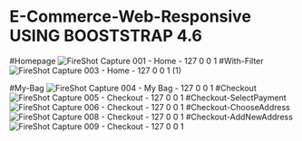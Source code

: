 # E-Commerce-Web-Responsive USING BOOSTSTRAP 4.6
#Homepage
![FireShot Capture 001 - Home - 127 0 0 1](https://github.com/izaazwaskito/E-Commerce-Web-Responsive/assets/116268166/2e94736b-8a5a-4392-aad9-995153b6a60c)
#With-Filter
![FireShot Capture 003 - Home - 127 0 0 1 (1)](https://github.com/izaazwaskito/E-Commerce-Web-Responsive/assets/116268166/32fca1b4-089d-4c3a-8852-593724b5ed7f)

#My-Bag
![FireShot Capture 004 - My Bag - 127 0 0 1](https://github.com/izaazwaskito/E-Commerce-Web-Responsive/assets/116268166/a42ffc06-055a-4957-8267-7d0c467b1468)
#Checkout
![FireShot Capture 005 - Checkout - 127 0 0 1](https://github.com/izaazwaskito/E-Commerce-Web-Responsive/assets/116268166/6054bf7d-6506-47ff-bbf4-70ccd29f7258)
#Checkout-SelectPayment
![FireShot Capture 006 - Checkout - 127 0 0 1](https://github.com/izaazwaskito/E-Commerce-Web-Responsive/assets/116268166/c771e772-7856-4688-a47f-dc206ae885d8)
#Checkout-ChooseAddress
![FireShot Capture 008 - Checkout - 127 0 0 1](https://github.com/izaazwaskito/E-Commerce-Web-Responsive/assets/116268166/76bbe5c8-a8c8-44b1-bb73-f7f7b927c63c)
#Checkout-AddNewAddress
![FireShot Capture 009 - Checkout - 127 0 0 1](https://github.com/izaazwaskito/E-Commerce-Web-Responsive/assets/116268166/e19519f6-9486-4653-bf82-c4434d63d056)
